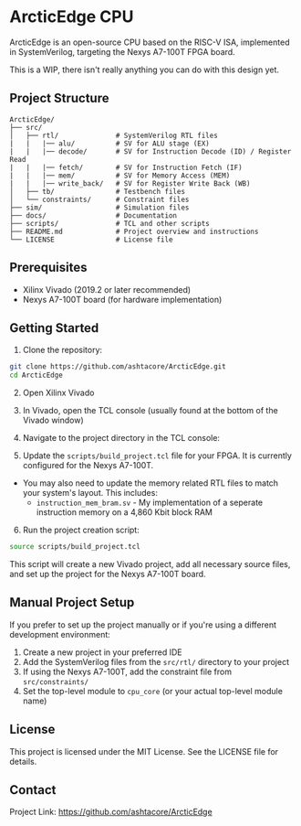 # ArcticEdge CPU

ArcticEdge is an open-source CPU based on the RISC-V ISA, implemented in SystemVerilog, targeting the Nexys A7-100T FPGA board.

This is a WIP, there isn't really anything you can do with this design yet.

## Project Structure

```
ArcticEdge/
├── src/
│   ├── rtl/              # SystemVerilog RTL files
|   |   |── alu/          # SV for ALU stage (EX)
|   |   |── decode/       # SV for Instruction Decode (ID) / Register Read
|   |   |── fetch/        # SV for Instruction Fetch (IF)
|   |   |── mem/          # SV for Memory Access (MEM)
|   |   |── write_back/   # SV for Register Write Back (WB)
│   ├── tb/               # Testbench files
│   └── constraints/      # Constraint files
├── sim/                  # Simulation files
├── docs/                 # Documentation
├── scripts/              # TCL and other scripts
├── README.md             # Project overview and instructions
└── LICENSE               # License file
```

## Prerequisites

- Xilinx Vivado (2019.2 or later recommended)
- Nexys A7-100T board (for hardware implementation)

## Getting Started

1. Clone the repository:

```bash
git clone https://github.com/ashtacore/ArcticEdge.git
cd ArcticEdge
```

2. Open Xilinx Vivado

3. In Vivado, open the TCL console (usually found at the bottom of the Vivado window)

4. Navigate to the project directory in the TCL console:

5. Update the `scripts/build_project.tcl` file for your FPGA. It is currently configured for the Nexys A7-100T.
  - You may also need to update the memory related RTL files to match your system's layout. This includes:
    - `instruction_mem_bram.sv` - My implementation of a seperate instruction memory on a 4,860 Kbit block RAM

6. Run the project creation script:

```bash
source scripts/build_project.tcl
```

This script will create a new Vivado project, add all necessary source files, and set up the project for the Nexys A7-100T board.

## Manual Project Setup

If you prefer to set up the project manually or if you're using a different development environment:

1. Create a new project in your preferred IDE
2. Add the SystemVerilog files from the `src/rtl/` directory to your project
3. If using the Nexys A7-100T, add the constraint file from `src/constraints/`
4. Set the top-level module to `cpu_core` (or your actual top-level module name)

## License

This project is licensed under the MIT License. See the LICENSE file for details.

## Contact

Project Link: https://github.com/ashtacore/ArcticEdge

